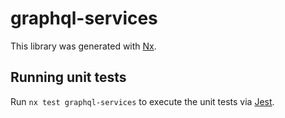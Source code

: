 # graphql-services

This library was generated with [Nx](https://nx.dev).

## Running unit tests

Run `nx test graphql-services` to execute the unit tests via [Jest](https://jestjs.io).
